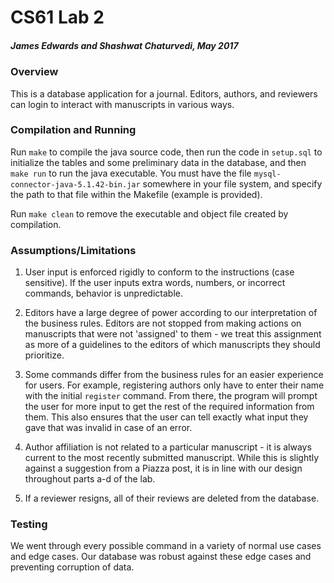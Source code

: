 # CS61 Lab 2

##### James Edwards and Shashwat Chaturvedi, May 2017

### Overview

This is a database application for a journal. Editors, authors, and reviewers can login to interact with manuscripts in various ways.

### Compilation and Running

Run `make` to compile the java source code, then run the code in `setup.sql` to initialize the tables and some preliminary data in the database, and then `make run` to run the java executable. You must have the file `mysql-connector-java-5.1.42-bin.jar` somewhere in your file system, and specify the path to that file within the Makefile (example is provided).

Run `make clean` to remove the executable and object file created by compilation.

### Assumptions/Limitations

1. User input is enforced rigidly to conform to the instructions (case sensitive). If the user inputs extra words, numbers, or incorrect commands, behavior is unpredictable.

2. Editors have a large degree of power according to our interpretation of the business rules. Editors are not stopped from making actions on manuscripts that were not 'assigned' to them - we treat this assignment as more of a guidelines to the editors of which manuscripts they should prioritize.

3. Some commands differ from the business rules for an easier experience for users. For example, registering authors only have to enter their name with the initial `register` command. From there, the program will prompt the user for more input to get the rest of the required information from them. This also ensures that the user can tell exactly what input they gave that was invalid in case of an error.

4. Author affiliation is not related to a particular manuscript - it is always current to the most recently submitted manuscript. While this is slightly against a suggestion from a Piazza post, it is in line with our design throughout parts a-d of the lab.

5. If a reviewer resigns, all of their reviews are deleted from the database.

### Testing

We went through every possible command in a variety of normal use cases and edge cases. Our database was robust against these edge cases and preventing corruption of data. 
